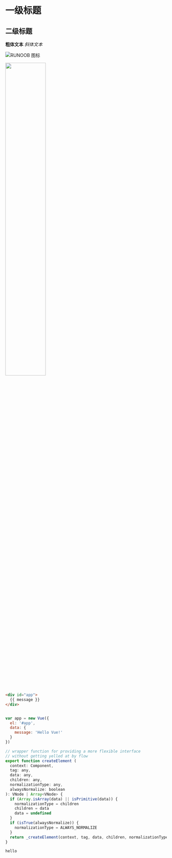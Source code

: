 # 一级标题
## 二级标题


**粗体文本**
*斜体文本*  

![RUNOOB 图标](http://static.runoob.com/images/runoob-logo.png "RUNOOB")  

<img decoding="async" src="http://static.runoob.com/images/runoob-logo.png" width="50%">  

```html
<div id="app">
  {{ message }}
</div>
```

```js


```

```js
var app = new Vue({
  el: '#app',
  data: {
    message: 'Hello Vue!'
  }
})
```


```js
// wrapper function for providing a more flexible interface
// without getting yelled at by flow
export function createElement (
  context: Component,
  tag: any,
  data: any,
  children: any,
  normalizationType: any,
  alwaysNormalize: boolean
): VNode | Array<VNode> {
  if (Array.isArray(data) || isPrimitive(data)) {
    normalizationType = children
    children = data
    data = undefined
  }
  if (isTrue(alwaysNormalize)) {
    normalizationType = ALWAYS_NORMALIZE
  }
  return _createElement(context, tag, data, children, normalizationType)
}
```  


`hello`